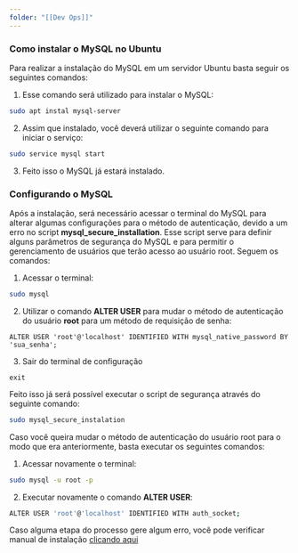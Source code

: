 ```yaml
---
folder: "[[Dev Ops]]"
---
```

### **Como instalar o MySQL no Ubuntu**

Para realizar a instalação do MySQL em um servidor Ubuntu basta seguir os seguintes comandos:

1. Esse comando será utilizado para instalar o MySQL:

```bash
sudo apt instal mysql-server
```

2. Assim que instalado, você deverá utilizar o seguinte comando para iniciar o serviço: 

```bash
sudo service mysql start
```

3. Feito isso o MySQL já estará instalado.

### **Configurando o MySQL**

Após a instalação, será necessário acessar o terminal do MySQL para alterar algumas configurações para o método de autenticação, devido a um erro no script **mysql_secure_installation**. Esse script serve para definir alguns parâmetros de segurança do MySQL e para permitir o gerenciamento de usuários que terão acesso ao usuário root. Seguem os comandos:

1. Acessar o terminal:
```bash
sudo mysql
```

2. Utilizar o comando **ALTER USER** para mudar o método de autenticação do usuário **root** para um método de requisição de senha:
```mysql
ALTER USER 'root'@'localhost' IDENTIFIED WITH mysql_native_password BY 'sua_senha';
```

3. Sair do terminal de configuração
```mysql
exit
```

Feito isso já será possível executar o script de segurança através do seguinte comando:

```bash
sudo mysql_secure_instalation
```

Caso você queira mudar o método de autenticação do usuário root para o modo que era anteriormente, basta executar os seguintes comandos:

1. Acessar novamente o terminal:
```bash
sudo mysql -u root -p
```

2. Executar novamente o comando **ALTER USER**:
```bash
ALTER USER 'root'@'localhost' IDENTIFIED WITH auth_socket;
```

Caso alguma etapa do processo gere algum erro, você pode verificar manual de instalação [clicando aqui](https://www.digitalocean.com/community/tutorials/how-to-install-mysql-on-ubuntu-20-04)